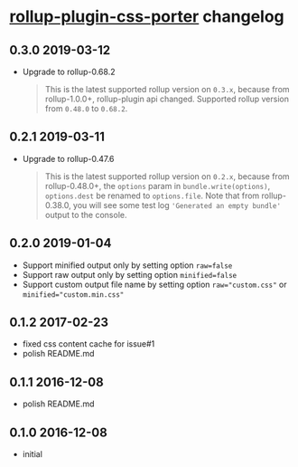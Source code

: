 # [rollup-plugin-css-porter](https://github.com/RJHwang/rollup-plugin-css-porter) changelog

## 0.3.0 2019-03-12

- Upgrade to rollup-0.68.2
    > This is the latest supported rollup version on `0.3.x`,
    > because from rollup-1.0.0+, rollup-plugin api changed.
    > Supported rollup version from `0.48.0` to `0.68.2`.

## 0.2.1 2019-03-11

- Upgrade to rollup-0.47.6
    > This is the latest supported rollup version on `0.2.x`,
    > because from rollup-0.48.0+, the `options` param in `bundle.write(options)`, `options.dest` be renamed to `options.file`.
    > Note that from rollup-0.38.0, you will see some test log `'Generated an empty bundle'` output to the console.

## 0.2.0 2019-01-04

- Support minified output only by setting option `raw=false`
- Support raw output only by setting option `minified=false`
- Support custom output file name by setting option `raw="custom.css"` or `minified="custom.min.css"`

## 0.1.2 2017-02-23

- fixed css content cache for issue#1
- polish README.md

## 0.1.1 2016-12-08

- polish README.md

## 0.1.0 2016-12-08

- initial
